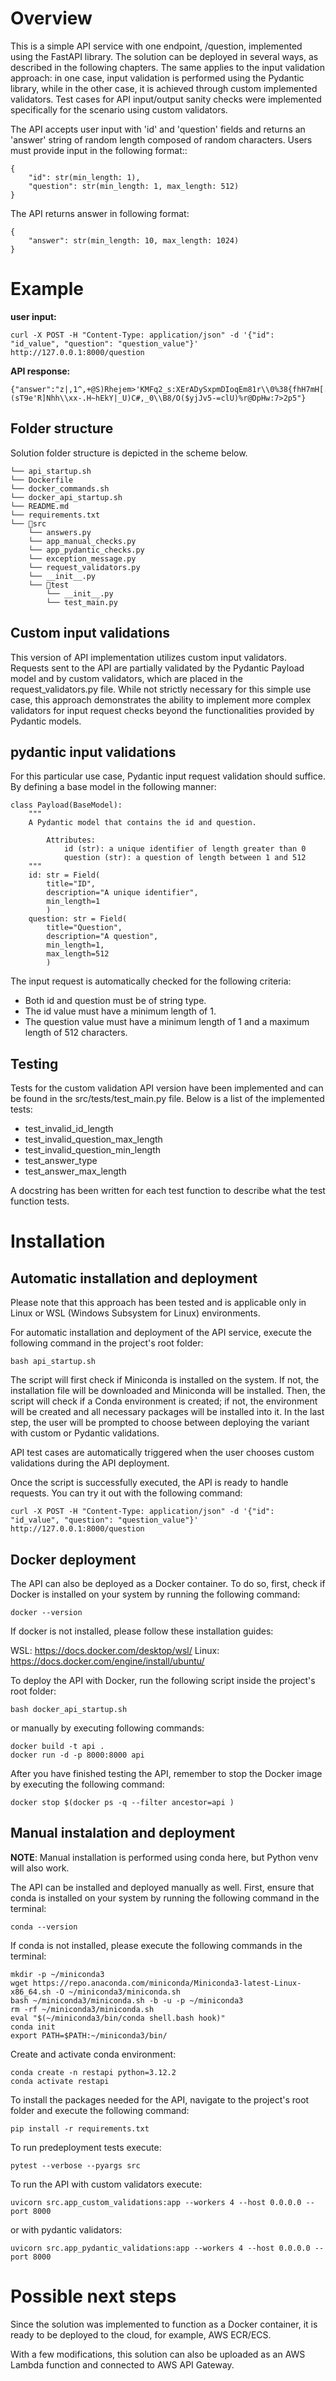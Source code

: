 # Overview
This is a simple API service with one endpoint, /question, implemented using the FastAPI library. The solution can be deployed in several ways, as described in the following chapters. The same applies to the input validation approach: in one case, input validation is performed using the Pydantic library, while in the other case, it is achieved through custom implemented validators. Test cases for API input/output sanity checks were implemented specifically for the scenario using custom validators.

The API accepts user input with 'id' and 'question' fields and returns an 'answer' string of random length composed of random characters. Users must provide input in the following format::
    
    {
        "id": str(min_length: 1),
        "question": str(min_length: 1, max_length: 512)
    }

The API returns answer in following format:

    {
        "answer": str(min_length: 10, max_length: 1024)
    }

# Example 

**user input:**
```
curl -X POST -H "Content-Type: application/json" -d '{"id": "id_value", "question": "question_value"}' http://127.0.0.1:8000/question
```
**API response:**
```
{"answer":"z|,1^,+@S)Rhejem>'KMFq2_s:XErADySxpmDIoqEm81r\\0%38{fhH7mH[.S>d%(sT9e'R]Nhh\\xx-.H~hEkY|_U)C#,_0\\B8/O($yjJv5-=clU)%r@DpHw:7>2p5"}
```

## Folder structure
Solution folder structure is depicted in the scheme below.

```
└── api_startup.sh
└── Dockerfile
└── docker_commands.sh
└── docker_api_startup.sh
└── README.md
└── requirements.txt
└── 📁src
    └── answers.py
    └── app_manual_checks.py
    └── app_pydantic_checks.py
    └── exception_message.py
    └── request_validators.py
    └── __init__.py
    └── 📁test
        └── __init__.py
        └── test_main.py
```

## Custom input validations
This version of API implementation utilizes custom input validators. Requests sent to the API are partially validated by the Pydantic Payload model and by custom validators, which are placed in the request_validators.py file. While not strictly necessary for this simple use case, this approach demonstrates the ability to implement more complex validators for input request checks beyond the functionalities provided by Pydantic models.

## pydantic input validations
For this particular use case, Pydantic input request validation should suffice. By defining a base model in the following manner:

```
class Payload(BaseModel):
    """
    A Pydantic model that contains the id and question.
    
        Attributes:
            id (str): a unique identifier of length greater than 0
            question (str): a question of length between 1 and 512
    """
    id: str = Field(
        title="ID",
        description="A unique identifier",
        min_length=1
        )
    question: str = Field(
        title="Question",
        description="A question",
        min_length=1,
        max_length=512
        )
```

The input request is automatically checked for the following criteria:

- Both id and question must be of string type.
- The id value must have a minimum length of 1.
- The question value must have a minimum length of 1 and a maximum length of 512 characters.

## Testing
Tests for the custom validation API version have been implemented and can be found in the src/tests/test_main.py file. Below is a list of the implemented tests:

- test_invalid_id_length
- test_invalid_question_max_length
- test_invalid_question_min_length
- test_answer_type
- test_answer_max_length

A docstring has been written for each test function to describe what the test function tests.

# Installation

## Automatic installation and deployment
Please note that this approach has been tested and is applicable only in Linux or WSL (Windows Subsystem for Linux) environments.

For automatic installation and deployment of the API service, execute the following command in the project's root folder:
```
bash api_startup.sh
```
The script will first check if Miniconda is installed on the system. If not, the installation file will be downloaded and Miniconda will be installed. Then, the script will check if a Conda environment is created; if not, the environment will be created and all necessary packages will be installed into it. In the last step, the user will be prompted to choose between deploying the variant with custom or Pydantic validations.

API test cases are automatically triggered when the user chooses custom validations during the API deployment.

Once the script is successfully executed, the API is ready to handle requests. You can try it out with the following command:

```
curl -X POST -H "Content-Type: application/json" -d '{"id": "id_value", "question": "question_value"}' http://127.0.0.1:8000/question
```

## Docker deployment
The API can also be deployed as a Docker container. To do so, first, check if Docker is installed on your system by running the following command:

```
docker --version
```

If docker is not installed, please follow these installation guides:

WSL: https://docs.docker.com/desktop/wsl/
Linux: https://docs.docker.com/engine/install/ubuntu/

To deploy the API with Docker, run the following script inside the project's root folder:

```
bash docker_api_startup.sh
```

or manually by executing following commands:

```
docker build -t api .
docker run -d -p 8000:8000 api
```

After you have finished testing the API, remember to stop the Docker image by executing the following command:

```
docker stop $(docker ps -q --filter ancestor=api )
```

## Manual instalation and deployment
**NOTE**: Manual installation is performed using conda here, but Python venv will also work.

The API can be installed and deployed manually as well. First, ensure that conda is installed on your system by running the following command in the terminal:

```
conda --version 
```

If conda is not installed, please execute the following commands in the terminal:
```
mkdir -p ~/miniconda3
wget https://repo.anaconda.com/miniconda/Miniconda3-latest-Linux-x86_64.sh -O ~/miniconda3/miniconda.sh
bash ~/miniconda3/miniconda.sh -b -u -p ~/miniconda3
rm -rf ~/miniconda3/miniconda.sh
eval "$(~/miniconda3/bin/conda shell.bash hook)"
conda init
export PATH=$PATH:~/miniconda3/bin/
```

Create and activate conda environment:

```
conda create -n restapi python=3.12.2
conda activate restapi
```

To install the packages needed for the API, navigate to the project's root folder and execute the following command:

```
pip install -r requirements.txt
```

To run predeployment tests execute:

```
pytest --verbose --pyargs src
```

To run the API with custom validators execute:

```
uvicorn src.app_custom_validations:app --workers 4 --host 0.0.0.0 --port 8000
```

or with pydantic validators:

```
uvicorn src.app_pydantic_validations:app --workers 4 --host 0.0.0.0 --port 8000
```

# Possible next steps

Since the solution was implemented to function as a Docker container, it is ready to be deployed to the cloud, for example, AWS ECR/ECS.

With a few modifications, this solution can also be uploaded as an AWS Lambda function and connected to AWS API Gateway.